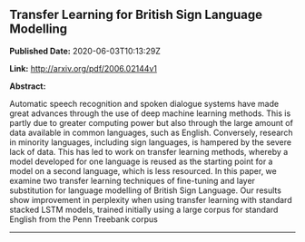 ## Transfer Learning for British Sign Language Modelling

**Published Date:** 2020-06-03T10:13:29Z

**Link:** http://arxiv.org/pdf/2006.02144v1

**Abstract:**

  Automatic speech recognition and spoken dialogue systems have made great
advances through the use of deep machine learning methods. This is partly due
to greater computing power but also through the large amount of data available
in common languages, such as English. Conversely, research in minority
languages, including sign languages, is hampered by the severe lack of data.
This has led to work on transfer learning methods, whereby a model developed
for one language is reused as the starting point for a model on a second
language, which is less resourced. In this paper, we examine two transfer
learning techniques of fine-tuning and layer substitution for language
modelling of British Sign Language. Our results show improvement in perplexity
when using transfer learning with standard stacked LSTM models, trained
initially using a large corpus for standard English from the Penn Treebank
corpus


---

